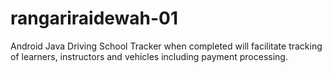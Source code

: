 # rangariraidewah-01
Android Java Driving School Tracker when completed will facilitate tracking of learners, instructors and vehicles including payment processing.
